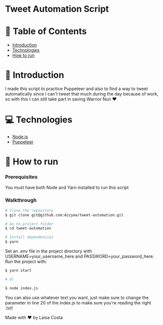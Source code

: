 # Tweet Automation Script

# :pushpin: Table of Contents

* [Introduction](#paperclip-introduction)
* [Technologies](#computer-technologies)
* [How to run](#rocket-how-to-run)

# :paperclip: Introduction

I made this script to practice Puppeteer and also to find a way to tweet automatically since I can't tweet that much during the day because of work, so with this I can still take part in saving Warrior Nun :heart:

# :computer: Technologies

* [Node.js](https://nodejs.org/en/)
* [Puppeteer](https://puppeteer.github.io/puppeteer/)

# :rocket: How to run

### Prerequisites

You must have both Node and Yarn installed to run this script

### Walkthrough
```bash
# Clone the repository
$ git clone git@github.com:Azzyew/tweet-automation.git

# Go to project folder
$ cd tweet-automation

# Install dependencies
$ yarn
```
Set an .env file in the project directory with USERNAME=your_username_here and PASSWORD=your_password_here.
Run the project with:

```bash
$ yarn start

# Or

$ node index.js
```

You can also use whatever text you want, just make sure to change the parameter in line 20 of the index.js to make sure you're reading the right .txt!

Made with :heart: by Laisa Costa